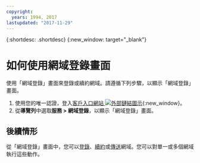 ```yaml
---
copyright:
  years: 1994, 2017
lastupdated: "2017-11-29"
---
```


{:shortdesc: .shortdesc}
{:new_window: target="_blank"}

# 如何使用網域登錄畫面

使用「網域登錄」畫面來登錄或續約網域。請遵循下列步驟，以顯示「網域登錄」畫面。

1. 使用您的唯一認證，登入[客戶入口網站 ![外部鏈結圖示](../../icons/launch-glyph.svg "外部鏈結圖示")](https://control.softlayer.com/){:new_window}。
2. 從**導覽列**中選取**服務 > 網域登錄**，以顯示「網域登錄」畫面。

## 後續情形

從「網域登錄」畫面中，您可以[登錄](register-new-domain.html)、[續約](renew-existing-domain.html)或[傳送](transfer-existing-domain.html)網域。您可以對單一或多個網域執行這些動作。
